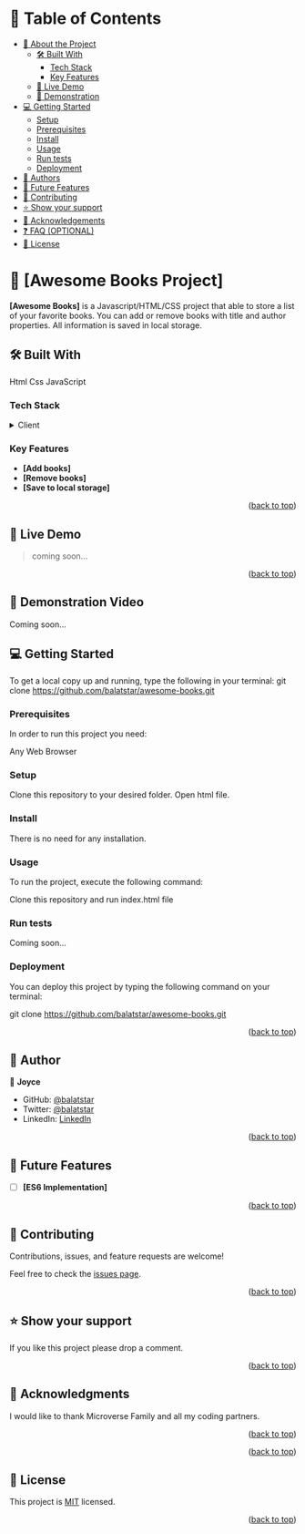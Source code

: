 # 📗 Table of Contents

- [📖 About the Project](#about-project)
  - [🛠 Built With](#built-with)
    - [Tech Stack](#tech-stack)
    - [Key Features](#key-features)
  - [🚀 Live Demo](#live-demo)
  - [:movie_camera: Demonstration](#demonstration)
- [💻 Getting Started](#getting-started)
  - [Setup](#setup)
  - [Prerequisites](#prerequisites)
  - [Install](#install)
  - [Usage](#usage)
  - [Run tests](#run-tests)
  - [Deployment](#triangular_flag_on_post-deployment)
- [👥 Authors](#authors)
- [🔭 Future Features](#future-features)
- [🤝 Contributing](#contributing)
- [⭐️ Show your support](#support)
- [🙏 Acknowledgements](#acknowledgements)
- [❓ FAQ (OPTIONAL)](#faq)
- [📝 License](#license)


# 📖 [Awesome Books Project] <a name="about-project"></a>


**[Awesome Books]** is a Javascript/HTML/CSS project that able to store a list of your favorite books. You can add or remove books with title and author properties. All information is saved in local storage.
## 🛠 Built With <a name="built-with"></a>

Html
Css
JavaScript

### Tech Stack <a name="tech-stack"></a>

<details>
  <summary>Client</summary>
  <ul>
    <li><a href="https://microverse.org/">HTML & CSS & JavaScript</a></li>
  </ul>
</details>


### Key Features <a name="key-features"></a>


- **[Add books]**
- **[Remove books]**
- **[Save to local storage]**


<p align="right">(<a href="#readme-top">back to top</a>)</p>


## 🚀 Live Demo <a name="live-demo"></a>

> coming soon...

<p align="right">(<a href="#readme-top">back to top</a>)</p>

## :movie_camera: Demonstration Video <a name="demonstration"></a>

Coming soon...

## 💻 Getting Started <a name="getting-started"></a>


To get a local copy up and running, type the following in your terminal:
git clone https://github.com/balatstar/awesome-books.git

### Prerequisites

In order to run this project you need:

Any Web Browser

### Setup

Clone this repository to your desired folder.
Open html file.


### Install

There is no need for any installation.


### Usage

To run the project, execute the following command:

Clone this repository and run index.html file


### Run tests

Coming soon...

### Deployment

You can deploy this project by typing the following command on your terminal:

git clone https://github.com/balatstar/awesome-books.git

<p align="right">(<a href="#readme-top">back to top</a>)</p>

## 👥 Author <a name="authors"></a>


👤 **Joyce**

- GitHub: [@balatstar](https://github.com/balatstar)
- Twitter: [@balatstar](https://twitter.com/balatstar)
- LinkedIn: [LinkedIn](https://linkedin.com/in/joyce-ann-cruz-668a41a7)



<p align="right">(<a href="#readme-top">back to top</a>)</p>

## 🔭 Future Features <a name="future-features"></a>

- [ ] **[ES6 Implementation]**

<p align="right">(<a href="#readme-top">back to top</a>)</p>


## 🤝 Contributing <a name="contributing"></a>

Contributions, issues, and feature requests are welcome!

Feel free to check the [issues page](../../issues/).

<p align="right">(<a href="#readme-top">back to top</a>)</p>


## ⭐️ Show your support <a name="support"></a>

If you like this project please drop a comment.

<p align="right">(<a href="#readme-top">back to top</a>)</p>


## 🙏 Acknowledgments <a name="acknowledgements"></a>

I would like to thank Microverse Family and all my coding partners.

<p align="right">(<a href="#readme-top">back to top</a>)</p>



<p align="right">(<a href="#readme-top">back to top</a>)</p>


## 📝 License <a name="license"></a>

This project is <a href="LICENSE">MIT</a> licensed.

<p align="right">(<a href="#readme-top">back to top</a>)</p>
